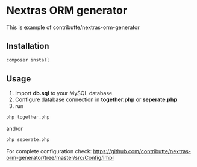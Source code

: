 # Nextras ORM generator

This is example of contributte/nextras-orm-generator

## Installation

```bash
composer install
```

## Usage

1) Import **db.sql** to your MySQL database.
2) Configure database connection in **together.php** or **seperate.php**
3) run 
```bash
php together.php
```
and/or
```bash
php seperate.php
```

For complete configuration check:
https://github.com/contributte/nextras-orm-generator/tree/master/src/Config/Impl
